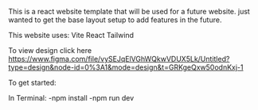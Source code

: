 This is a react website template that will be used for a future website.
just wanted to get the base layout setup to add features in the future.

This website uses:
Vite
React
Tailwind

To view design click here
https://www.figma.com/file/vySEJqElVGhWQkwVDUX5Lk/Untitled?type=design&node-id=0%3A1&mode=design&t=GRKgeQxw50odnKxj-1

To get started:

In Terminal:
-npm install
-npm run dev
